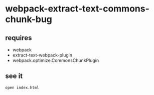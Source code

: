 webpack-extract-text-commons-chunk-bug
===

## requires

- webpack
- extract-text-webpack-plugin
- webpack.optimize.CommonsChunkPlugin

## see it

```sh
open index.html
```
